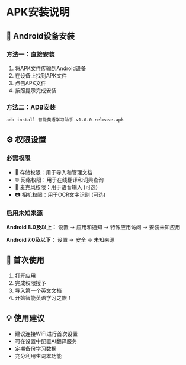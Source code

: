 # APK安装说明

## 📱 Android设备安装

### 方法一：直接安装
1. 将APK文件传输到Android设备
2. 在设备上找到APK文件
3. 点击APK文件
4. 按照提示完成安装

### 方法二：ADB安装
```bash
adb install 智能英语学习助手-v1.0.0-release.apk
```

## ⚙️ 权限设置

### 必需权限
- 📁 存储权限：用于导入和管理文档
- 🌐 网络权限：用于在线翻译和词典查询
- 🎤 麦克风权限：用于语音输入 (可选)
- 📷 相机权限：用于OCR文字识别 (可选)

### 启用未知来源
**Android 8.0及以上：**
设置 → 应用和通知 → 特殊应用访问 → 安装未知应用

**Android 7.0及以下：**
设置 → 安全 → 未知来源

## 🚀 首次使用

1. 打开应用
2. 完成权限授予
3. 导入第一个英文文档
4. 开始智能英语学习之旅！

## 💡 使用建议

- 建议连接WiFi进行首次设置
- 可在设置中配置AI翻译服务
- 定期备份学习数据
- 充分利用生词本功能
